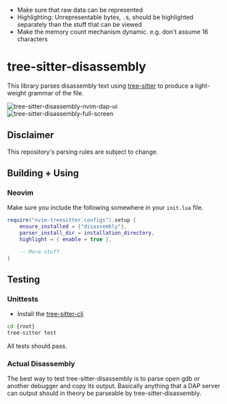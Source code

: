 - Make sure that raw data can be represented
 - Highlighting: Unrepresentable bytes, `.`s, should be highlighted separately than the stuff that can be viewed
 - Make the memory count mechanism dynamic. e.g. don't assume 16 characters


# tree-sitter-disassembly
This library parses disassembly text using
[tree-sitter](https://tree-sitter.github.io/tree-sitter) to produce
a light-weight grammar of the file.

![tree-sitter-disassembly-nvim-dap-ui](https://github.com/ColinKennedy/tree-sitter-disassembly/assets/10103049/b95cbefd-8b87-4638-9373-275981d9451b)
![tree-sitter-disassembly-full-screen](https://github.com/ColinKennedy/tree-sitter-disassembly/assets/10103049/67f47a14-5fc5-42d2-ba09-bd9250dcb726)


## Disclaimer
This repository's parsing rules are subject to change.


## Building + Using
### Neovim
Make sure you include the following somewhere in your `init.lua` file.

```lua
require("nvim-treesitter.configs").setup {
    ensure_installed = {"disassembly"},
    parser_install_dir = installation_directory,
    highlight = { enable = true },

    -- More stuff
}
```


## Testing
### Unittests
- Install the [tree-sitter-cli](https://www.npmjs.com/package/tree-sitter-cli)
```sh
cd {root}
tree-sitter test
```

All tests should pass.


### Actual Disassembly
The best way to test tree-sitter-disassembly is to parse open gdb or another
debugger and copy its output. Basically anything that a DAP server can output
should in theory be parseable by tree-sitter-disassembly.
